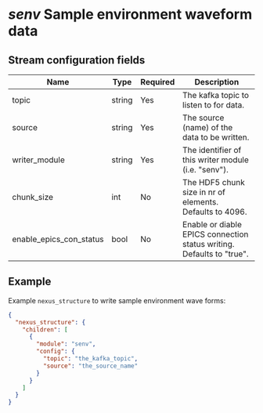 # *senv* Sample environment waveform data

## Stream configuration fields

|Name|Type|Required|Description|
---|---|---|---|
topic|string|Yes|The kafka topic to listen to for data.|
source|string|Yes|The source (name) of the data to be written.|
writer_module|string|Yes|The identifier of this writer module (i.e. "senv").|
chunk_size|int|No|The HDF5 chunk size in nr of elements. Defaults to 4096.|
enable_epics_con_status|bool|No|Enable or diable EPICS connection status writing. Defaults to "true".|

## Example

Example `nexus_structure` to write sample environment wave forms:

```json
{
  "nexus_structure": {
    "children": [
      {
        "module": "senv",
        "config": {
          "topic": "the_kafka_topic",
          "source": "the_source_name"
        }
      }
    ]
  }
}
```


